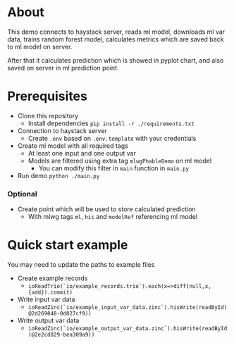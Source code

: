 # About

This demo connects to haystack server, reads ml model, downloads ml var data, trains random forest model, calculates metrics which are saved back to ml model on server.

After that it calculates prediction which is showed in pyplot chart, and also saved on server in ml prediction point.

# Prerequisites
- Clone this repository
  - Install dependencies `pip install -r ./requirements.txt`
- Connection to haystack server
  - Create `.env` based on `.env.template` with your credentials
- Create ml model with all required tags
  - At least one input and one output var
  - Models are filtered using extra tag `mlwgPhableDemo` on ml model
    - You can modify this filter in `main` function in `main.py`
- Run demo `python ./main.py`

### Optional
- Create point which will be used to store calculated prediction
  - With mlwg tags `ml`, `his` and `modelRef` referencing ml model

# Quick start example

You may need to update the paths to example files

- Create example records
  - ```ioReadTrio(`io/example_records.trio`).each(x=>diff(null,x,{add}).commit)```
- Write input var data
  - ```ioReadZinc(`io/example_input_var_data.zinc`).hisWrite(readById(@2d269048-0d827cf9))```
- Write output var data
  - ```ioReadZinc(`io/example_output_var_data.zinc`).hisWrite(readById(@2e2cd829-bea309a9))```

